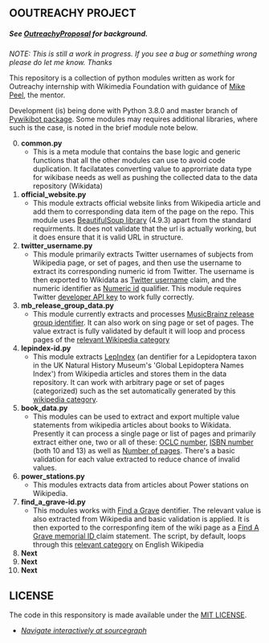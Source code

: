 ## OOUTREACHY PROJECT
##### See [OutreachyProposal][1] for background.

*NOTE: This is still a work in progress. If you see a bug or something wrong please do let me know. Thanks*

This repository is a collection of python modules written as work for Outreachy internship with Wikimedia Foundation with guidance of [Mike Peel][mike], the mentor.

Development (is) being done with Python 3.8.0 and master branch of [Pywikibot package][pyw]. Some modules may requires additional libraries, where such is the case, is noted in the brief module note below.


0. **common.py**
	- This is a meta module that contains the base logic and generic functions that all 	the other modules can use to avoid code duplication. It facilatates converting value to approrriate data type for wikibase needs as well as pushing the collected data to the data repository (Wikidata)
1. **official\_website.py**
	- This module extracts official website links from Wikipedia article and add them to corresponding data item of the page on the repo. This module uses [BeautifulSoup library][2] (4.9.3) apart from the standard requirments. It does not validate that the url is actually working, but it does ensure that it is valid URL in structure.
2. **twitter\_username.py**
	- This module primarily extracts Twitter usernames of subjects from Wikipedia page, or set of pages, and then use the username to extract its corresponding numeric id from Twitter. The username is then exported to Wikidata as [Twitter username][P2002] claim, and the numeric identifier as [Numeric id][P6552] qualifier. This module requires Twitter [developer API key][3] to work fully correctly. 
3. **mb\_release\_group\_data.py**
	- This module currently extracts and processes [MusicBrainz release group identifier][P436]. It can also work on sing page or set of pages. The value extract is fully validated by default it will loop and process pages of the [relevant Wikipedia category][4]
4. **lepindex-id.py**
	- This module extracts [LepIndex][5] (an dentifier for a Lepidoptera taxon in the UK Natural History Museum's 'Global Lepidoptera Names Index') from Wikipedia articles and stores them in the data repository. It can work with arbitrary page or set of pages (categorized) such as the set automatically generated by this [wikipedia category][6].
5. **book\_data.py**
    - This modules can be used to extract and export multiple value statements from wikipedia articles about books to Wikidata. Presently it can process a single page or list of pages and primarily extract either one, two or all of these: [OCLC number][P243], [ISBN number][Q33057] (both 10 and 13) as well as [Number of pages][P1104]. There's a basic validation for each value extracted to reduce chance of invalid values.
6. **power_stations.py**
	- This modules extracts data from articles about Power stations on Wikipedia.
7. **find\_a\_grave-id.py**
	- This modules works with [Find a Grave][7] dentifier. The relevant value is also extracted from Wikipedia and basic validation is applied. It is then exported to the corresponfing item of the wiki page as a [Find A Grave memorial ID ][P535] claim statement. The script, by default, loops through this [relevant category][8] on English Wikipedia
8. **Next**
9. **Next**
10. **Next**


[1]: https://github.com/Ammarpad/OutreachyProposal
[2]: https://pypi.org/project/beautifulsoup4/
[3]: https://developer.twitter.com/en/docs/twitter-api/getting-started/getting-access-to-the-twitter-api
[4]: https://en.wikipedia.org/wiki/Category:MusicBrainz_release_group_not_in_Wikidata
[5]: https://www.nhm.ac.uk/our-science/data/lepindex/intro.html
[6]: https://en.wikipedia.org/wiki/Category:LepIndex_ID_not_in_Wikidata
[7]: https://www.findagrave.com/memorial
[8]: https://en.wikipedia.org/wiki/Category:Find_a_Grave_template_with_ID_not_in_Wikidata

[mike]: https://mikepeel.net
[pyw]: https://github.com/wikimedia/pywikibot
[Q33057]: https://www.wikidata.org/wiki/Q33057
[P535]: https://www.wikidata.org/wiki/Property:P535
[P436]: https://www.wikidata.org/wiki/Property:P436
[P243]: https://www.wikidata.org/wiki/Property:P243
[P1104]: https://www.wikidata.org/wiki/Property:P1104
[P6552]: https://www.wikidata.org/wiki/Property:P6552
[P2002]: https://www.wikidata.org/wiki/Property:P2002


## LICENSE
The code in this responsitory is made available under the [MIT LICENSE](LICENSE.md).

* _[Navigate interactively at sourcegraph](https://sourcegraph.com/github.com/Ammarpad/OutreachyProject/)_
